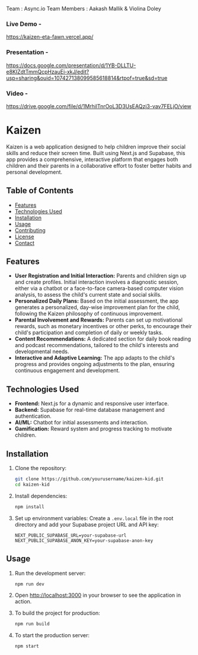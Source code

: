 Team : Async.io
Team Members : 
Aakash Mallik & Violina Doley


### Live Demo - 
https://kaizen-eta-fawn.vercel.app/

### Presentation - 
https://docs.google.com/presentation/d/1YB-DLLTU-e8KIZdtTmmQcpHzauEi-xkJ/edit?usp=sharing&ouid=107427138099585618814&rtpof=true&sd=true

### Video - 
https://drive.google.com/file/d/1MrhilTnrOoL3D3UsEAQzj3-vav7FELjO/view

# Kaizen

Kaizen is a web application designed to help children improve their social skills and reduce their screen time. Built using Next.js and Supabase, this app provides a comprehensive, interactive platform that engages both children and their parents in a collaborative effort to foster better habits and personal development.

## Table of Contents

- [Features](#features)
- [Technologies Used](#technologies-used)
- [Installation](#installation)
- [Usage](#usage)
- [Contributing](#contributing)
- [License](#license)
- [Contact](#contact)

## Features

- **User Registration and Initial Interaction:** Parents and children sign up and create profiles. Initial interaction involves a diagnostic session, either via a chatbot or a face-to-face camera-based computer vision analysis, to assess the child's current state and social skills.
- **Personalized Daily Plans:** Based on the initial assessment, the app generates a personalized, day-wise improvement plan for the child, following the Kaizen philosophy of continuous improvement.
- **Parental Involvement and Rewards:** Parents can set up motivational rewards, such as monetary incentives or other perks, to encourage their child's participation and completion of daily or weekly tasks.
- **Content Recommendations:** A dedicated section for daily book reading and podcast recommendations, tailored to the child's interests and developmental needs.
- **Interactive and Adaptive Learning:** The app adapts to the child's progress and provides ongoing adjustments to the plan, ensuring continuous engagement and development.

## Technologies Used

- **Frontend:** Next.js for a dynamic and responsive user interface.
- **Backend:** Supabase for real-time database management and authentication.
- **AI/ML:** Chatbot for initial assessments and interaction.
- **Gamification:** Reward system and progress tracking to motivate children.

## Installation

1. Clone the repository:
    ```bash
    git clone https://github.com/yourusername/kaizen-kid.git
    cd kaizen-kid
    ```

2. Install dependencies:
    ```bash
    npm install
    ```

3. Set up environment variables:
    Create a `.env.local` file in the root directory and add your Supabase project URL and API key:
    ```env
    NEXT_PUBLIC_SUPABASE_URL=your-supabase-url
    NEXT_PUBLIC_SUPABASE_ANON_KEY=your-supabase-anon-key
    ```

## Usage

1. Run the development server:
    ```bash
    npm run dev
    ```

2. Open [http://localhost:3000](http://localhost:3000) in your browser to see the application in action.

3. To build the project for production:
    ```bash
    npm run build
    ```

4. To start the production server:
    ```bash
    npm start
    ```
